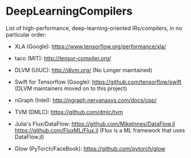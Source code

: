 # DeepLearningCompilers

List of high-performance, deep-learning-oriented IRs/compilers, in no particular order:

* XLA (Google): https://www.tensorflow.org/performance/xla/

* taco (MIT): http://tensor-compiler.org/

* DLVM (UIUC): http://dlvm.org/ (No Longer maintained)

* Swift for Tensorflow (Google): https://github.com/tensorflow/swift 
  (DLVM maintainers moved on to this project)

* nGraph (Intel): http://ngraph.nervanasys.com/docs/cpp/

* TVM (DMLC): https://github.com/dmlc/tvm

* Julia's Flux/DataFlow: https://github.com/MikeInnes/DataFlow.jl https://github.com/FluxML/Flux.jl
  (Flux is a ML framework that uses DataFlow.jl)
  
* Glow (PyTorch/FaceBook):  https://github.com/pytorch/glow 
